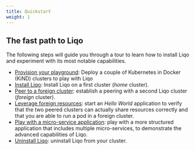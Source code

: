 ```yaml
---
title: Quickstart
weight: 1
---
```


## The fast path to Liqo

The following steps will guide you through a tour to learn how to install Liqo and experiment with its most notable capabilities.

* [Provision your playground](./kind): Deploy a couple of Kubernetes in Docker (KiND) clusters to play with Liqo
* [Install Liqo](./install): Install Liqo on a first cluster (*home* cluster).
* [Peer to a foreign cluster](./peer): establish a peering with a second Liqo cluster (*foreign* cluster).
* [Leverage foreign resources](./test): start an *Hello World* application to verify that the two peered clusters can actually share resources correctly and that you are able to run a pod in a foreign cluster.
* [Play with a micro-service application](./play): play with a more structured application that includes multiple micro-services, to demonstrate the advanced capabilities of Liqo.
* [Uninstall Liqo](./uninstall): uninstall Liqo from your cluster.
